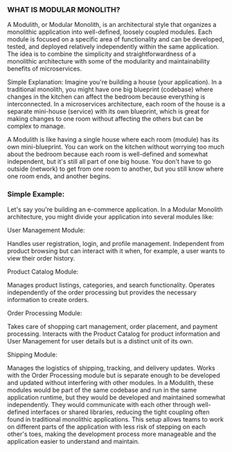 

### WHAT IS MODULAR MONOLITH?
A Modulith, or Modular Monolith, is an architectural style that organizes a monolithic application into well-defined, loosely coupled modules. Each module is focused on a specific area of functionality and can be developed, tested, and deployed relatively independently within the same application. The idea is to combine the simplicity and straightforwardness of a monolithic architecture with some of the modularity and maintainability benefits of microservices.

Simple Explanation:
Imagine you're building a house (your application). In a traditional monolith, you might have one big blueprint (codebase) where changes in the kitchen can affect the bedroom because everything is interconnected. In a microservices architecture, each room of the house is a separate mini-house (service) with its own blueprint, which is great for making changes to one room without affecting the others but can be complex to manage.

A Modulith is like having a single house where each room (module) has its own mini-blueprint. You can work on the kitchen without worrying too much about the bedroom because each room is well-defined and somewhat independent, but it's still all part of one big house. You don't have to go outside (network) to get from one room to another, but you still know where one room ends, and another begins.

### Simple Example:
Let's say you're building an e-commerce application. In a Modular Monolith architecture, you might divide your application into several modules like:

User Management Module:

Handles user registration, login, and profile management.
Independent from product browsing but can interact with it when, for example, a user wants to view their order history.


Product Catalog Module:

Manages product listings, categories, and search functionality.
Operates independently of the order processing but provides the necessary information to create orders.


Order Processing Module:

Takes care of shopping cart management, order placement, and payment processing.
Interacts with the Product Catalog for product information and User Management for user details but is a distinct unit of its own.


Shipping Module:

Manages the logistics of shipping, tracking, and delivery updates.
Works with the Order Processing module but is separate enough to be developed and updated without interfering with other modules.
In a Modulith, these modules would be part of the same codebase and run in the same application runtime, but they would be developed and maintained somewhat independently. They would communicate with each other through well-defined interfaces or shared libraries, reducing the tight coupling often found in traditional monolithic applications. This setup allows teams to work on different parts of the application with less risk of stepping on each other's toes, making the development process more manageable and the application easier to understand and maintain.
